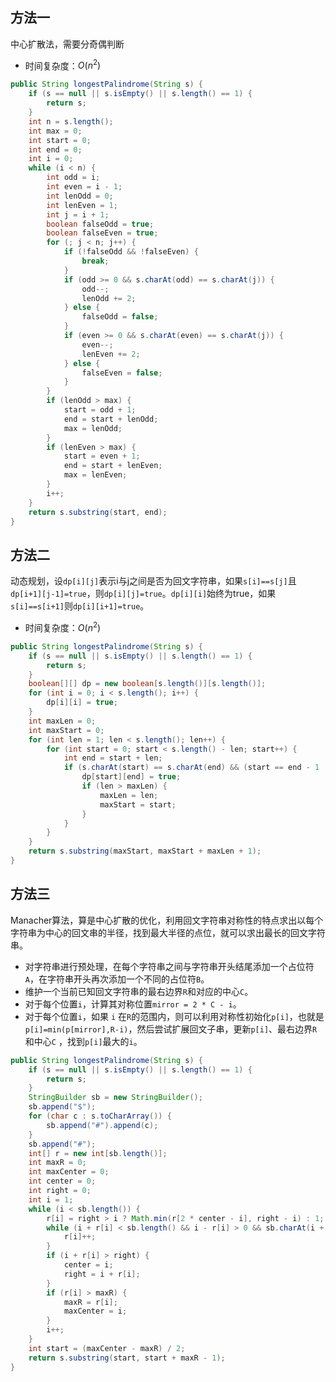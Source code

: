 ## 方法一
中心扩散法，需要分奇偶判断
* 时间复杂度：$O(n^{2})$
```java
public String longestPalindrome(String s) {  
    if (s == null || s.isEmpty() || s.length() == 1) {  
        return s;  
    }  
    int n = s.length();  
    int max = 0;  
    int start = 0;  
    int end = 0;  
    int i = 0;  
    while (i < n) {  
        int odd = i;  
        int even = i - 1;  
        int lenOdd = 0;  
        int lenEven = 1;  
        int j = i + 1;  
        boolean falseOdd = true;  
        boolean falseEven = true;  
        for (; j < n; j++) {  
            if (!falseOdd && !falseEven) {  
                break;  
            }  
            if (odd >= 0 && s.charAt(odd) == s.charAt(j)) {  
                odd--;  
                lenOdd += 2;  
            } else {  
                falseOdd = false;  
            }  
            if (even >= 0 && s.charAt(even) == s.charAt(j)) {  
                even--;  
                lenEven += 2;  
            } else {  
                falseEven = false;  
            }  
        }  
        if (lenOdd > max) {  
            start = odd + 1;  
            end = start + lenOdd;  
            max = lenOdd;  
        }  
        if (lenEven > max) {  
            start = even + 1;  
            end = start + lenEven;  
            max = lenEven;  
        }  
        i++;  
    }  
    return s.substring(start, end);  
}
```
## 方法二
动态规划，设`dp[i][j]`表示i与j之间是否为回文字符串，如果`s[i]==s[j]`且`dp[i+1][j-1]=true`，则`dp[i][j]=true`。`dp[i][i]`始终为true，如果`s[i]==s[i+1]`则`dp[i][i+1]=true`。
* 时间复杂度：$O(n^{2})$
```java
public String longestPalindrome(String s) {  
    if (s == null || s.isEmpty() || s.length() == 1) {  
        return s;  
    }  
    boolean[][] dp = new boolean[s.length()][s.length()];  
    for (int i = 0; i < s.length(); i++) {  
        dp[i][i] = true;  
    }  
    int maxLen = 0;  
    int maxStart = 0;  
    for (int len = 1; len < s.length(); len++) {  
        for (int start = 0; start < s.length() - len; start++) {  
            int end = start + len;  
            if (s.charAt(start) == s.charAt(end) && (start == end - 1 || dp[start + 1][end - 1])) {  
                dp[start][end] = true;  
                if (len > maxLen) {  
                    maxLen = len;  
                    maxStart = start;  
                }  
            }  
        }  
    }  
    return s.substring(maxStart, maxStart + maxLen + 1);  
}
```
## 方法三
Manacher算法，算是中心扩散的优化，利用回文字符串对称性的特点求出以每个字符串为中心的回文串的半径，找到最大半径的点位，就可以求出最长的回文字符串。
- 对字符串进行预处理，在每个字符串之间与字符串开头结尾添加一个占位符`A`，在字符串开头再次添加一个不同的占位符`B`。
- 维护一个当前已知回文字符串的最右边界`R`和对应的中心`C`。
- 对于每个位置`i`，计算其对称位置`mirror = 2 * C - i`。
- 对于每个位置`i`，如果 `i` 在`R`的范围内，则可以利用对称性初始化`p[i]`，也就是`p[i]=min(p[mirror],R-i)`，然后尝试扩展回文子串，更新`p[i]`、最右边界`R`和中心`C` ，找到`p[i]`最大的`i`。
```java
public String longestPalindrome(String s) {  
    if (s == null || s.isEmpty() || s.length() == 1) {  
        return s;  
    }  
    StringBuilder sb = new StringBuilder();  
    sb.append("$");  
    for (char c : s.toCharArray()) {  
        sb.append("#").append(c);  
    }  
    sb.append("#");  
    int[] r = new int[sb.length()];  
    int maxR = 0;  
    int maxCenter = 0;  
    int center = 0;  
    int right = 0;  
    int i = 1;  
    while (i < sb.length()) {  
        r[i] = right > i ? Math.min(r[2 * center - i], right - i) : 1;  
        while (i + r[i] < sb.length() && i - r[i] > 0 && sb.charAt(i + r[i]) == sb.charAt(i - r[i])) {  
            r[i]++;  
        }  
        if (i + r[i] > right) {  
            center = i;  
            right = i + r[i];  
        }  
        if (r[i] > maxR) {  
            maxR = r[i];  
            maxCenter = i;  
        }  
        i++;  
    }  
    int start = (maxCenter - maxR) / 2;  
    return s.substring(start, start + maxR - 1);  
}
```